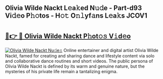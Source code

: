 ## Olivia Wilde Nackt L𝚎a𝚔ed N𝚞𝚍e - Part-d93 Vi𝚍𝚎o P𝚑𝚘tos - H𝚘𝚝 O𝚗𝚕yf𝚊ns L𝚎a𝚔s JCOV1

# <h2><a href="http://kfbri2.oniu.top/?m=Olivia+Wilde+Nackt">🔗👉 🔴 Olivia Wilde Nackt P𝚑ot𝚘𝚜 V𝚒d𝚎o</a></h2>

[![Olivia Wilde Nackt Nu𝚍e𝚜](https://i.imgur.com/0qMVB7G.gif)](http://kfbri2.oniu.top/?m=Olivia+Wilde+Nackt)
Online entertainer and digital artist Olivia Wilde Nackt, famed for creating and sharing dance and lifestyle content via solo and collaborative dance routines and short videos. The public persona of Olivia Wilde Nackt is defined by its warm and genuine nature, but the mysteries of his private life remain a tantalizing enigma.  
